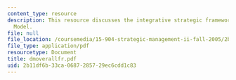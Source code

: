 ```yaml
---
content_type: resource
description: This resource discusses the integrative strategic framework of Delta
  Model.
file: null
file_location: /coursemedia/15-904-strategic-management-ii-fall-2005/2b11df6b33ca0687285729ec6cdd1c83_dmoverallfr.pdf
file_type: application/pdf
resourcetype: Document
title: dmoverallfr.pdf
uid: 2b11df6b-33ca-0687-2857-29ec6cdd1c83
---
```

